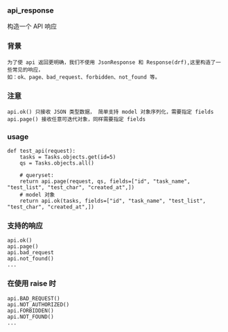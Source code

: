 
### api_response
构造一个 API 响应

### 背景
    为了使 api 返回更明确，我们不使用 JsonResponse 和 Response(drf),这里构造了一些常见的响应，
    如：ok、page、bad_request、forbidden、not_found 等。

### 注意

    api.ok() 只接收 JSON 类型数据， 简单支持 model 对象序列化，需要指定 fields
    api.page() 接收任意可迭代对象，同样需要指定 fields

### usage

    def test_api(request):
        tasks = Tasks.objects.get(id=5)
        qs = Tasks.objects.all()

        # queryset:
        return api.page(request, qs, fields=["id", "task_name", "test_list", "test_char", "created_at",])
        # model 对象
        return api.ok(tasks, fields=["id", "task_name", "test_list", "test_char", "created_at",])
    
### 支持的响应
    
    api.ok()
    api.page()
    api.bad_request
    api.not_found()
    ...
    
### 在使用 raise 时
    
    api.BAD_REQUEST()
    api.NOT_AUTHORIZED()
    api.FORBIDDEN()
    api.NOT_FOUND()
    ...
    
    
